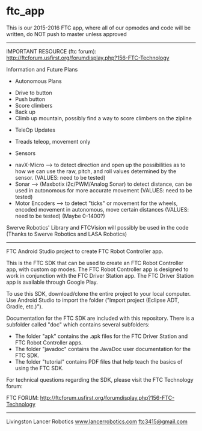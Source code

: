 # ftc_app
This is our 2015-2016 FTC app, where all of our opmodes and code will be written, do NOT push to master unless approved

**************************************************************************************

IMPORTANT RESOURCE (ftc forum): http://ftcforum.usfirst.org/forumdisplay.php?156-FTC-Technology

Information and Future Plans

* Autonomous Plans
 - Drive to button
 - Push button
 - Score climbers
 - Back up
 - Climb up mountain, possibly find a way to score climbers on the zipline
 
* TeleOp Updates
 - Treads teleop, movement only
 
* Sensors
 - navX-Micro --> to detect direction and open up the possibilities as to how we can use the raw, pitch, and roll values determined by the sensor. (VALUES: need to be tested)
 - Sonar --> (Maxbotix i2c/PWM/Analog Sonar) to detect distance, can be used in autonomous for more accurate movement (VALUES: need to be tested)
 - Motor Encoders --> to detect "ticks" or movement for the wheels, encoded movement in autonomous, move certain distances (VALUES: need to be tested) (Maybe 0-1400?)

Swerve Robotics' Library and FTCVision will possibly be used in the code (Thanks to Swerve Robotics and LASA Robotics)

**************************************************************************************

FTC Android Studio project to create FTC Robot Controller app.

This is the FTC SDK that can be used to create an FTC Robot Controller app, with custom op modes.
The FTC Robot Controller app is designed to work in conjunction with the FTC Driver Station app.
The FTC Driver Station app is available through Google Play.

To use this SDK, download/clone the entire project to your local computer.
Use Android Studio to import the folder  ("Import project (Eclipse ADT, Gradle, etc.)").

Documentation for the FTC SDK are included with this repository.  There is a subfolder called "doc" which contains several subfolders:

 * The folder "apk" contains the .apk files for the FTC Driver Station and FTC Robot Controller apps.
 * The folder "javadoc" contains the JavaDoc user documentation for the FTC SDK.
 * The folder "tutorial" contains PDF files that help teach the basics of using the FTC SDK.

For technical questions regarding the SDK, please visit the FTC Technology forum:

FTC FORUM: http://ftcforum.usfirst.org/forumdisplay.php?156-FTC-Technology

**************************************************************************************

Livingston Lancer Robotics
www.lancerrobotics.com
ftc3415@gmail.com
